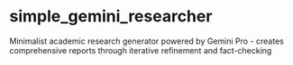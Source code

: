# simple_gemini_researcher
Minimalist academic research generator powered by Gemini Pro - creates comprehensive reports through iterative refinement and fact-checking
